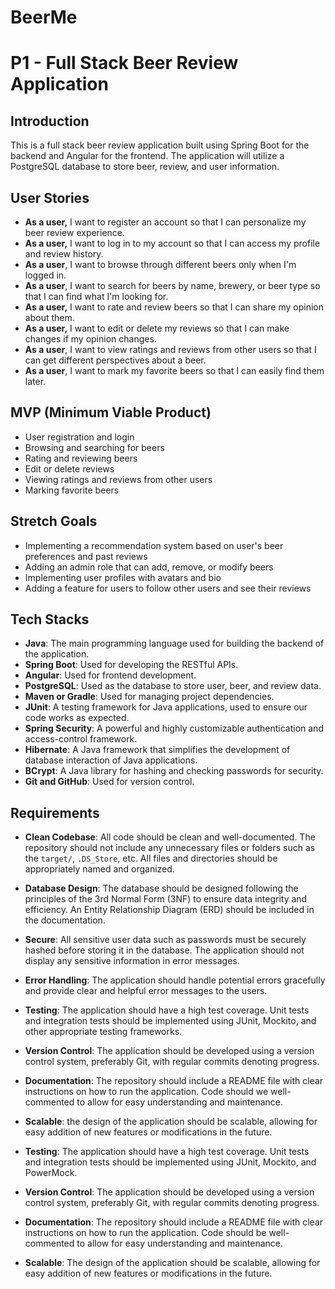 # BeerMe

# P1 - Full Stack Beer Review Application 

## Introduction 

This is a full stack beer review application built using Spring Boot for the backend and Angular for the frontend. The application will utilize a PostgreSQL database to store beer, review, and user information.

## User Stories 

- **As a user,** I want to register an account so that I can personalize my beer review experience.
- **As a user,** I want to log in to my account so that I can access my profile and review history. 
- **As a user**, I want to browse through different beers only when I'm logged in. 
- **As a user**, I want to search for beers by name, brewery, or beer type so that I can find what I'm looking for. 
- **As a user,** I want to rate and review beers so that I can share my opinion about them. 
- **As a user,** I want to edit or delete my reviews so that I can make changes if my opinion changes. 
- **As a user**, I want to view ratings and reviews from other users so that I can get different perspectives about a beer.
- **As a user**, I want to mark my favorite beers so that I can easily find them later.

## MVP (Minimum Viable Product)

- User registration and login 
- Browsing and searching for beers 
- Rating and reviewing beers 
- Edit or delete reviews 
- Viewing ratings and reviews from other users 
- Marking favorite beers

## Stretch Goals 

- Implementing a recommendation system based on user's beer preferences and past reviews 
- Adding an admin role that can add, remove, or modify beers 
- Implementing user profiles with avatars and bio 
- Adding a feature for users to follow other users and see their reviews

## Tech Stacks 

- **Java**: The main programming language used for building the backend of the application.
- **Spring Boot**: Used for developing the RESTful APIs.
- **Angular**: Used for frontend development.
- **PostgreSQL**: Used as the database to store user, beer, and review data.
- **Maven or Gradle**: Used for managing project dependencies.
- **JUnit**: A testing framework for Java applications, used to ensure our code works as expected.
- **Spring Security**: A powerful and highly customizable authentication and access-control framework.
- **Hibernate**: A Java framework that simplifies the development of database interaction of Java applications.
- **BCrypt**: A Java library for hashing and checking passwords for security.
- **Git and GitHub**: Used for version control.

## Requirements 

- **Clean Codebase**: All code should be clean and well-documented. The repository should not include any unnecessary files or folders such as the `target/`, `.DS_Store`, etc. All files and directories should be appropriately named and organized.
- **Database Design**: The database should be designed following the principles of the 3rd Normal Form (3NF) to ensure data integrity and efficiency. An Entity Relationship Diagram (ERD) should be included in the documentation.
- **Secure**: All sensitive user data such as passwords must be securely hashed before storing it in the database. The application should not display any sensitive information in error messages.
- **Error Handling**: The application should handle potential errors gracefully and provide clear and helpful error messages to the users.
- **Testing**: The application should have a high test coverage. Unit tests and integration tests should be implemented using JUnit, Mockito, and other appropriate testing frameworks.
- **Version Control**: The application should be developed using a version control system, preferably Git, with regular commits denoting progress.
- **Documentation**: The repository should include a README file with clear instructions on how to run the application. Code should we well-commented to allow for easy understanding and maintenance.
- **Scalable**: the design of the application should be scalable, allowing for easy addition of new features or modifications in the future.

- **Testing**: The application should have a high test coverage. Unit tests and integration tests should be implemented using JUnit, Mockito, and PowerMock.

- **Version Control**: The application should be developed using a version control system, preferably Git, with regular commits denoting progress.

- **Documentation**: The repository should include a README file with clear instructions on how to run the application. Code should be well-commented to allow for easy understanding and maintenance.

- **Scalable**: The design of the application should be scalable, allowing for easy addition of new features or modifications in the future.

